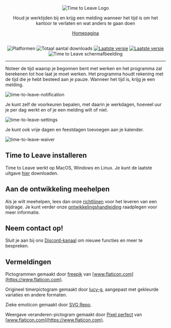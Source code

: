 <div align="center">
  <img src="../assets/timetoleave.png" alt="Time to Leave Logo">

  <p>Houd je werktijden bij en krijg een melding wanneer het tijd is om het kantoor te verlaten en wat anders te gaan doen</p>

[Homepagina](https://timetoleave.app/)

 <br/>

<img src="https://img.shields.io/badge/platforms-Windows%20%7C%20MacOS%20%7C%20Linux-green" alt="Platformen">
<img src="https://img.shields.io/github/downloads/thamara/time-to-leave/total" alt="Totaal aantal downloads">
<a href="https://github.com/thamara/time-to-leave/releases/latest"><img src="https://img.shields.io/github/v/release/thamara/time-to-leave" alt="Laatste versie"></a>
<a href="http://makeapullrequest.com/"><img src="https://img.shields.io/badge/PRs-welcome-purple" alt="Laatste versie"></a>

   <br/>

  <img src="https://user-images.githubusercontent.com/3754225/94519528-4e549900-0248-11eb-8872-b6fb2d47f43c.jpg" alt="Time to Leave schermafbeelding">

  <br/>

</div>

---

Noteer de tijd waarop je begonnen bent met werken en het programma zal berekenen tot hoe laat je moet werken. Het programma houdt rekening met de tijd die je hebt besteed aan je pauze. Wanneer het tijd is, krijg je een melding.

![time-to-leave-notification](https://user-images.githubusercontent.com/3754225/94519526-4dbc0280-0248-11eb-9738-ffae936cfa4a.jpg)

Je kunt zelf de voorkeuren bepalen, met daarin je werkdagen, hoeveel uur je per dag werkt en of je een melding wilt of niet.

![time-to-leave-settings](https://user-images.githubusercontent.com/3754225/94519531-4eed2f80-0248-11eb-9303-78f9abe69201.jpg)

Je kunt ook vrije dagen en feestdagen toevoegen aan je kalender.

![time-to-leave-waiver](https://user-images.githubusercontent.com/3754225/94762058-4e79a380-03c4-11eb-8f28-1c480dbf8b5c.png)

## Time to Leave installeren

Time to Leave werkt op MacOS, Windows en Linux. Je kunt de laatste uitgave [hier](https://github.com/thamara/time-to-leave/releases/latest) downloaden.

## Aan de ontwikkeling meehelpen

Als je wilt meehelpen, lees dan onze [richtlijnen](../CONTRIBUTING.md) voor het leveren van een bijdrage.
Je kunt verder onze [ontwikkelingshandleiding](../DEVELOPMENT.md) raadplegen voor meer informatie.

## Neem contact op!

Sluit je aan bij ons [Discord-kanaal](https://discord.gg/P3KkEF5) om nieuwe functies en meer te bespreken.

## Vermeldingen

Pictogrammen gemaakt door [freepik](https://www.flaticon.com/authors/freepik) van [www.flaticon.com](https://www.flaticon.com).

Origineel timerpictogram gemaakt door [lucy-g](https://icon-icons.com/icon/timer/121243), aangepast met gekleurde variaties en andere formaten.

Zieke emoticon gemaakt door [SVG Repo](https://www.svgrepo.com/svg/271898/sick).

Weergave veranderen-pictogram gemaakt door [Pixel perfect](https://www.flaticon.com/authors/pixel-perfect) van [www.flaticon.com](https://www.flaticon.com).
